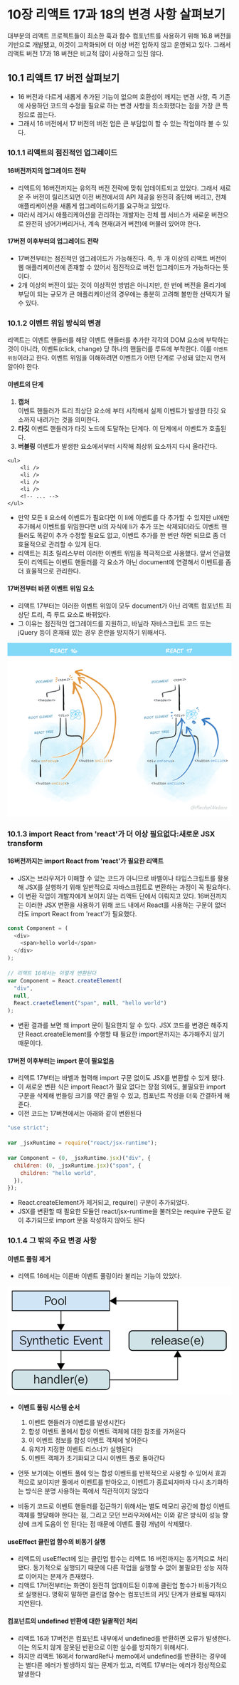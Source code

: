 # 10장 리액트 17과 18의 변경 사항 살펴보기

대부분의 리액트 프로젝트들이 최소한 훅과 함수 컴포넌트를 사용하기 위해 16.8 버전을 기반으로 개발됐고, 이것이 고착화되어 더 이상 버전 업하지 않고 운영되고 있다. 그래서 리액트 버전 17과 18 버전은 비교적 많이 사용하고 있진 않다.

## 10.1 리액트 17 버전 살펴보기

- 16 버전과 다르게 새롭게 추가된 기능이 없으며 호환성이 깨지는 변경 사항, 즉 기존에 사용하던 코드의 수정을 필요로 하는 변경 사항을 최소화했다는 점을 가장 큰 특징으로 꼽는다.
- 그래서 16 버전에서 17 버전의 버전 업은 큰 부담없이 할 수 있는 작업이라 볼 수 있다.

### 10.1.1 리액트의 점진적인 업그레이드

#### 16버전까지의 업그레이드 전략

- 리액트의 16버전까지는 유의적 버전 전략에 맞춰 업데이트되고 있었다. 그래서 새로운 주 버전이 릴리즈되면 이전 버전에서의 API 제공을 완전히 중단해 버리고, 전체 애플리케이션을 새롭게 업그레이드하기를 요구하고 있었다.
- 따라서 레거시 애플리케이션을 관리하는 개발자는 전체 웹 서비스가 새로운 버전으로 완전히 넘어가버리거나, 계속 현재(과거 버전)에 머물러 있어야 한다.

#### 17버전 이후부터의 업그레이드 전략

- 17버전부터는 점진적인 업그레이드가 가능해진다. 즉, 두 개 이상의 리액트 버전이 웹 애플리케이션에 존재할 수 있어서 점진적으로 버전 업그레이드가 가능하다는 뜻이다.
- 2개 이상의 버전이 있는 것이 이상적인 방법은 아니지만, 한 번에 버전을 올리기에 부담이 되는 규모가 큰 애플리케이션의 경우에는 충분히 고려해 볼만한 선택지가 될 수 있다.

### 10.1.2 이벤트 위임 방식의 변경

리액트는 이벤트 핸들러를 해당 이벤트 핸들러를 추가한 각각의 DOM 요소에 부탁하는 것이 아니라, 이벤트(click, change) 당 하나의 핸들러를 루트에 부착한다. 이를 `이벤트 위임`이라고 한다. 이벤트 위임을 이해하려면 이벤트가 어떤 단계로 구성돼 있는지 먼저 알아야 한다.

#### 이벤트의 단계

1. **캡처**  
   이벤트 핸들러가 트리 최상단 요소에 부터 시작해서 실제 이벤트가 발생한 타깃 요소까지 내려가는 것을 의미한다.
2. **타깃**
   이벤트 핸들러가 타깃 노드에 도달하는 단계다. 이 단계에서 이벤트가 호출된다.
3. **버블링**
   이벤트가 발생한 요소에서부터 시작해 최상위 요소까지 다시 올라간다.

```
<ul>
    <li />
    <li />
    <li />
    <li />
    <!-- ... -->
</ul>
```

- 만약 모든 li 요소에 이벤트가 필요다면 이 li에 이벤트를 다 추가할 수 있지만 ul에만 추가해서 이벤트를 위임한다면 ul의 자식에 li가 추가 또는 삭제되더라도 이벤트 핸들러도 똑같이 추가 수정할 필요도 없고, 이벤트 추가를 한 번만 하면 되므로 좀 더 효율적으로 관리할 수 있게 된다.
- 리액트는 최초 릴리스부터 이러한 이벤트 위임을 적극적으로 사용했다. 앞서 언급했듯이 리액트는 이벤트 핸들러를 각 요소가 아닌 document에 연결해서 이벤트를 좀 더 효율적으로 관리한다.

#### 17버전부터 바뀐 이벤트 위임 요소

- 리액트 17부터는 이러한 이벤트 위임이 모두 document가 아닌 리액트 컴포넌트 최상단 트리, 즉 루트 요소로 바뀌었다.
- 그 이유는 점진적인 업그레이드를 지원하고, 바닐라 자바스크립트 코드 또는 jQuery 등이 혼재돼 있는 경우 혼란을 방지하기 위해서다.

![part10_eventdelegation](../asset/part10_eventdelegation.png)

### 10.1.3 import React from 'react'가 더 이상 필요없다:새로운 JSX transform

#### 16버전까지는 import React from 'react'가 필요한 리액트

- JSX는 브라우저가 이해할 수 있는 코드가 아니므로 바벨이나 타입스크립트를 활용해 JSX를 실행하기 위해 일반적으로 자바스크립트로 변환하는 과정이 꼭 필요하다.
- 이 변환 작업이 개발자에게 보이지 않는 리액트 단에서 이뤄지고 있다. 16버전까지는 이러한 JSX 변환을 사용하기 위해 코드 내에서 React를 사용하는 구문이 없더라도 import React from 'react'가 필요했다.

```js
const Component = (
  <div>
    <span>hello world</span>
  </div>
);

// 리액트 16에서는 이렇게 변환된다
var Component = React.createElement(
  "div",
  null,
  React.craeteElement("span", null, "hello world")
);
```

- 변환 결과를 보면 왜 import 문이 필요한지 알 수 있다. JSX 코드를 변경은 해주지만 React.createElement를 수행할 때 필요한 import문까지는 추가해주지 않기 때문이다.

#### 17버전 이후부터는 import 문이 필요없음

- 리액트 17부터는 바벨과 협력해 import 구문 없이도 JSX를 변환할 수 있게 됐다.
- 이 새로운 변환 식은 import React가 필요 없다는 장점 외에도, 불필요한 import 구문을 삭제해 번들링 크기를 약간 줄일 수 있고, 컴포넌트 작성을 더욱 간결하게 해준다.
- 이전 코드는 17버전에서는 아래와 같이 변환된다

```js
"use strict";

var _jsxRuntime = require("react/jsx-runtime");

var Component = (0, _jsxRuntime.jsx)("div", {
  children: (0, _jsxRuntime.jsx)("span", {
    children: "hello world",
  }),
});
```

- React.createElement가 제거되고, require() 구문이 추가되었다.
- JSX를 변환할 때 필요한 모듈인 react/jsx-runtime을 불러오는 require 구문도 같이 추가되므로 import 문을 작성하지 않아도 된다

### 10.1.4 그 밖의 주요 변경 사항

#### 이벤트 풀링 제거

- 리액트 16에서는 이른바 이벤트 풀링이라 불리는 기능이 있었다.

![part10_eventpooling](../asset/part10_eventpooling.png)

- **이벤트 풀링 시스템 순서**

  1. 이벤트 핸들러가 이벤트를 발생시킨다
  2. 합성 이벤트 풀에서 합성 이벤트 객체에 대한 참조를 가져온다
  3. 이 이벤트 정보를 합성 이벤트 객체에 넣어준다
  4. 유저가 지정한 이벤트 리스너가 실행된다
  5. 이벤트 객체가 초기화되고 다시 이벤트 풀로 돌아간다

- 언뜻 보기에는 이벤트 풀에 잇는 합성 이벤트를 반복적으로 사용할 수 있어서 효과적으로 보이지만 풀에서 이벤트를 받아오고, 이벤트가 종료되자마자 다시 초기화하는 방식은 분명 사용하는 쪽에서 직관적이지 않았다
- 비동기 코드로 이벤트 핸들러를 접근하기 위해서는 별도 메모리 공간에 합성 이벤트 객체를 할당해야 한다는 점, 그리고 모던 브라우저에서는 이와 같은 방식이 성능 향상에 크게 도움이 안 된다는 점 때문에 이벤트 풀링 개념이 삭제됐다.

#### useEffect 클린업 함수의 비동기 실행

- 리액트의 useEffect에 있는 클린업 함수는 리액트 16 버전까지는 동기적으로 처리됐다. 동기적으로 실행되기 때문에 다른 작업을 실행할 수 없어 불필요한 성능 저하로 이어지는 문제가 존재했다.
- 리액트 17버전부터는 화면이 완전히 업데이트된 이후에 클린업 함수가 비동기적으로 실행된다. 명확히 말하면 클린업 함수는 컴포넌트의 커밋 단계가 완료될 때까지 지연된다.

#### 컴포넌트의 undefined 반환에 대한 일괄적인 처리

- 리액트 16과 17버전은 컴포넌트 내부에서 undefined를 반환하면 오류가 발생한다. 이는 의도치 않게 잘못된 반환으로 이한 실수를 방지하기 위해서다.
- 하지만 리액트 16에서 forwardRef나 memo에서 undefined를 반환하는 경우에는 별다른 에러가 발생하지 않는 문제가 있고, 리액트 17부터는 에러가 정상적으로 발생한다

